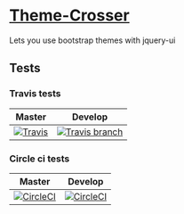 # [Theme-Crosser](https://lazerbeak12345.github.io/Theme-Crosser/)
Lets you use bootstrap themes with jquery-ui

## Tests

### Travis tests

Master | Develop
--- | ---
[![Travis](https://travis-ci.org/Lazerbeak12345/Theme-Crosser.svg?branch=master)](https://travis-ci.org/Lazerbeak12345/Theme-Crosser) | [![Travis branch](https://travis-ci.org/Lazerbeak12345/Theme-Crosser.svg?branch=develop)](https://travis-ci.org/Lazerbeak12345/Theme-Crosser.js)

### Circle ci tests

Master | Develop
--- | ---
[![CircleCI](https://circleci.com/gh/Lazerbeak12345/Theme-Crosser.svg?style=svg)](https://circleci.com/gh/Lazerbeak12345/Theme-Crosser)|[![CircleCI](https://circleci.com/gh/Lazerbeak12345/Theme-Crosser/tree/develop.svg?style=svg)](https://circleci.com/gh/Lazerbeak12345/Theme-Crosser/tree/develop)
